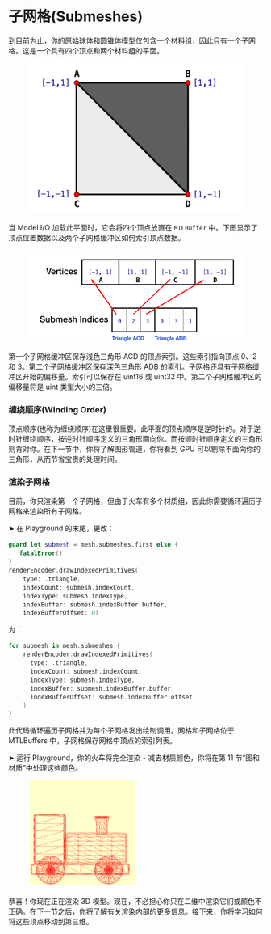 # 子网格(Submeshes)

到目前为止，你的原始球体和圆锥体模型仅包含一个材料组，因此只有一个子网格。这是一个具有四个顶点和两个材料组的平面。

<figure><img src="../../.gitbook/assets/1_2_submeshes.png" alt=""><figcaption></figcaption></figure>

当 Model I/O 加载此平面时，它会将四个顶点放置在 `MTLBuffer` 中。下图显示了顶点位置数据以及两个子网格缓冲区如何索引顶点数据。



<figure><img src="../../.gitbook/assets/1_2_submeshes_2.png" alt=""><figcaption></figcaption></figure>

第一个子网格缓冲区保存浅色三角形 ACD 的顶点索引。这些索引指向顶点 0、2 和 3。第二个子网格缓冲区保存深色三角形 ADB 的索引。子网格还具有子网格缓冲区开始的偏移量。索引可以保存在 uint16 或 uint32 中。第二个子网格缓冲区的偏移量将是 uint 类型大小的三倍。

### 缠绕顺序(Winding Order)

顶点顺序(也称为缠绕顺序)在这里很重要。此平面的顶点顺序是逆时针的。对于逆时针缠绕顺序，按逆时针顺序定义的三角形面向你。而按顺时针顺序定义的三角形则背对你。在下一节中，你将了解图形管道，你将看到 GPU 可以剔除不面向你的三角形，从而节省宝贵的处理时间。

### 渲染子网格

目前，你只渲染第一个子网格，但由于火车有多个材质组，因此你需要循环遍历子网格来渲染所有子网格。

➤ 在 Playground 的末尾，更改：

```swift
guard let submesh = mesh.submeshes.first else {
   fatalError()
}
renderEncoder.drawIndexedPrimitives(
    type: .triangle,
    indexCount: submesh.indexCount,
    indexType: submesh.indexType,
    indexBuffer: submesh.indexBuffer.buffer,
    indexBufferOffset: 0)
```

为：

```swift
for submesh in mesh.submeshes {
    renderEncoder.drawIndexedPrimitives(
      type: .triangle,
      indexCount: submesh.indexCount,
      indexType: submesh.indexType,
      indexBuffer: submesh.indexBuffer.buffer,
      indexBufferOffset: submesh.indexBuffer.offset
    )
}
```

此代码循环遍历子网格并为每个子网格发出绘制调用。网格和子网格位于 MTLBuffers 中，子网格保存网格中顶点的索引列表。

➤ 运行 Playground，你的火车将完全渲染 - 减去材质颜色，你将在第 11 节“图和材质”中处理这些颜色。

<figure><img src="../../.gitbook/assets/1_2_train_3.png" alt=""><figcaption></figcaption></figure>

恭喜！你现在正在渲染 3D 模型。现在，不必担心你只在二维中渲染它们或颜色不正确。在下一节之后，你将了解有关渲染内部的更多信息。接下来，你将学习如何将这些顶点移动到第三维。
